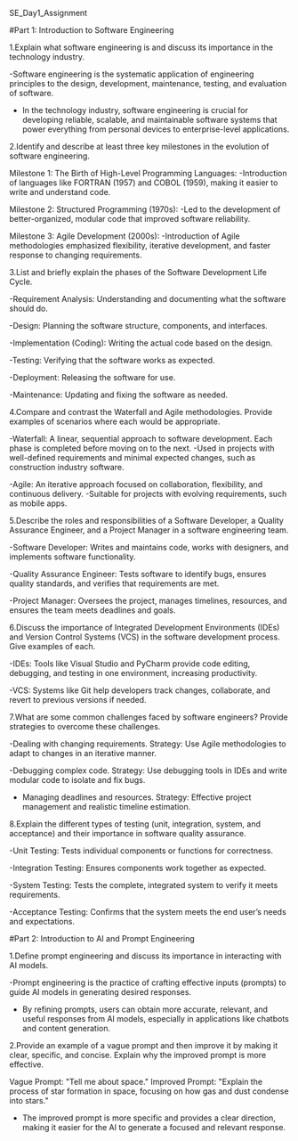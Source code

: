 SE_Day1_Assignment

#Part 1: Introduction to Software Engineering

1.Explain what software engineering is and discuss its importance in the technology industry. 

-Software engineering is the systematic application of engineering principles to the design, development, maintenance, testing, and evaluation of software.

- In the technology industry, software engineering is crucial for developing reliable, scalable, and maintainable software systems that power everything from personal devices to enterprise-level applications.


2.Identify and describe at least three key milestones in the evolution of software engineering.  

Milestone 1: The Birth of High-Level Programming Languages:
-Introduction of languages like FORTRAN (1957) and COBOL (1959), making it easier to write and understand code.

Milestone 2: Structured Programming (1970s):
-Led to the development of better-organized, modular code that improved software reliability.

Milestone 3: Agile Development (2000s):
-Introduction of Agile methodologies emphasized flexibility, iterative development, and faster response to changing requirements.


3.List and briefly explain the phases of the Software Development Life Cycle.

-Requirement Analysis: Understanding and documenting what the software should do.

-Design: Planning the software structure, components, and interfaces.

-Implementation (Coding): Writing the actual code based on the design.

-Testing: Verifying that the software works as expected.

-Deployment: Releasing the software for use.

-Maintenance: Updating and fixing the software as needed.



4.Compare and contrast the Waterfall and Agile methodologies. Provide examples of scenarios where each would be appropriate.

-Waterfall: A linear, sequential approach to software development. Each phase is completed before moving on to the next.
-Used in projects with well-defined requirements and minimal expected changes, such as construction industry software.

-Agile: An iterative approach focused on collaboration, flexibility, and continuous delivery.
-Suitable for projects with evolving requirements, such as mobile apps.

5.Describe the roles and responsibilities of a Software Developer, a Quality Assurance Engineer, and a Project Manager in a software engineering team.

-Software Developer: Writes and maintains code, works with designers, and implements software functionality.

-Quality Assurance Engineer: Tests software to identify bugs, ensures quality standards, and verifies that requirements are met.

-Project Manager: Oversees the project, manages timelines, resources, and ensures the team meets deadlines and goals.

6.Discuss the importance of Integrated Development Environments (IDEs) and Version Control Systems (VCS) in the software development process. Give examples of each.

-IDEs: Tools like Visual Studio and PyCharm provide code editing, debugging, and testing in one environment, increasing productivity.

-VCS: Systems like Git help developers track changes, collaborate, and revert to previous versions if needed.


7.What are some common challenges faced by software engineers? Provide strategies to overcome these challenges.

-Dealing with changing requirements.
Strategy: Use Agile methodologies to adapt to changes in an iterative manner.

-Debugging complex code.
Strategy: Use debugging tools in IDEs and write modular code to isolate and fix bugs.

- Managing deadlines and resources.
Strategy: Effective project management and realistic timeline estimation.

8.Explain the different types of testing (unit, integration, system, and acceptance) and their importance in software quality assurance.

-Unit Testing: Tests individual components or functions for correctness.

-Integration Testing: Ensures components work together as expected.

-System Testing: Tests the complete, integrated system to verify it meets requirements.

-Acceptance Testing: Confirms that the system meets the end user’s needs and expectations.



#Part 2: Introduction to AI and Prompt Engineering

1.Define prompt engineering and discuss its importance in interacting with AI models.

-Prompt engineering is the practice of crafting effective inputs (prompts) to guide AI models in generating desired responses.

- By refining prompts, users can obtain more accurate, relevant, and useful responses from AI models, especially in applications like chatbots and content generation.

2.Provide an example of a vague prompt and then improve it by making it clear, specific, and concise. Explain why the improved prompt is more effective.

Vague Prompt: "Tell me about space."
Improved Prompt: "Explain the process of star formation in space, focusing on how gas and dust condense into stars."

- The improved prompt is more specific and provides a clear direction, making it easier for the AI to generate a focused and relevant response. 


